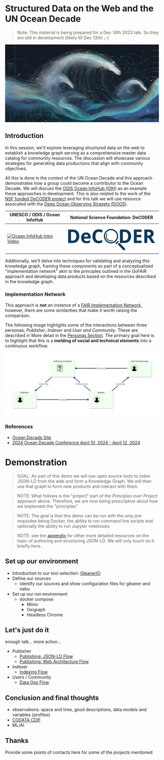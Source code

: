 # Structured Data on the Web and the UN Ocean Decade

> Note:  This material is being prepared for a Dec 14th 2023 talk. So
> they are still in development (likely till Dec 13th) ;-)

![ocean1.png](..%2F..%2Fdocs%2Fimages%2Focean1v2crop.png)

## Introduction

In this session, we'll explore leveraging structured data on the web to establish a knowledge graph serving as a
comprehensive master data catalog for community resources. The discussion will showcase various strategies for
generating data productions that align with community objectives.

All this is done in the context of the UN Ocean Decade and this approach
demonstrates how a group could become a contributor to the Ocean Decade.
We will discuss the [ODIS Ocean InfoHub (OIH)](https://oceaninfohub.org/project-overview/)
as an example these approaches in development. This is also related to the
work of the [NSF funded DeCODER project](https://www.earthcube.org/decoder) and for this talk we will use
resource assocated with the
[Deep Ocean Observing Stragety (DOOS)](https://www.deepoceanobserving.org/).

| UNESCO / ODIS / Ocean InfoHub                                                                                             | National Science Foundation: DeCODER                                      |
|---------------------------------------------------------------------------------------------------------------------------|---------------------------------------------------------------------------|
| [![Ocean InfoHub Intro Video](https://img.youtube.com/vi/KrxeZrPg0u8/0.jpg)](https://www.youtube.com/watch?v=KrxeZrPg0u8) | [![DeCoder](./assets/decoderLogo.png)](https://www.earthcube.org/decoder) |

Additionally, we'll delve into techniques for validating and analyzing this knowledge graph, framing these components as
part of a conceptualized "implementation network" akin to the principles outlined in the GoFAIR approach and developing
data products based on the resources described in the knowledge graph.

### Implementation Network

This approach is __not__ an instance of
a [FAIR Implementation Network](https://www.go-fair.org/implementation-networks/),
however, there are some similarities that make it worth raising the comparison.

The following image highlights some of the interactions between three personas; _Publisher_, _Indexer_ and _User and
Community_.
These are described in More detail in the [Personas Section](../../personas/README.md).  The primary goal here is to highlight that this is a __melding of social and technical elements__ into a continuous workflow. 

![im](./assets/fairIN.svg)

### References

* [Ocean Decade Site](https://oceandecade.org)
* [2024 Ocean Decade Conference April 10, 2024 - April 12, 2024](https://oceandecade.org/events/2024-ocean-decade-conference/)

# Demonstration

> GOAL: As part of this demo we will use open source tools to index JSON-LD from the web and 
> form a Knowledge Graph.  We will then use that graph to form new products and interact with them.

> NOTE:  What follows is the "project" part of the _Principles over Project_ approach above. Therefore, 
> we are now being prescriptive about how we implement the "principles"

> NOTE: The goal is that this demo can be run with the only pre-requisites
> being Docker, the ability to run command line scripts and optionally the ability to run
> Jupyter notebooks 

> NOTE:  see the [appendix](appendix.md) for other more detailed resources on the topic of authoring
> and structuring JSON-LD.  We will only touch on it briefly here.


## Set up our environment

* Introduction to our tool selection: [GleanerIO](https://github.com/gleanerio)
* Define our sources 
    - identify our sources and show configuration files for gleaner and nabu
* Set up our run environment
    - docker compose 
      - Minio
      - Oxigraph
      - Headless Chrome

## Let's just do it

enough talk...  more action...

* Publisher
    * [Publishing: JSON-LD Flow](./card_jsonld.md)
    * [Publishing: Web Architecture Flow](./card_sources.md)   
* Indexer
  * [Indexing Flow](./card_indexing.md)
* Users / Community
  * [Data Ops Flow](./card_dataops.md)


## Conclusion and final thoughts
    
* observations:  space and time, good descriptions, data models and variables (profiles)
* [CODATA CDIF](https://worldfair-project.eu/cross-domain-interoperability-framework/)
* ML/AI

## Thanks

Provide some points of contacts here for some of the projects mentioned

